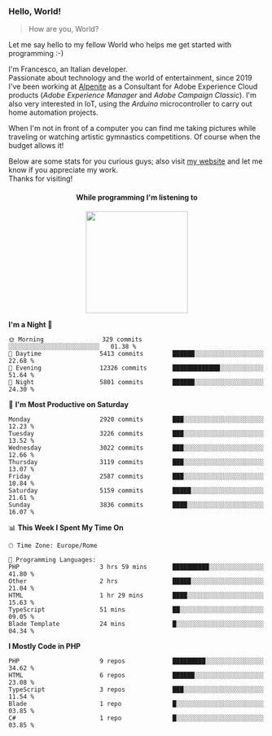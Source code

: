 ### Hello, World!

> How are you, World?

Let me say hello to my fellow World who helps me get started with programming :-)

I'm Francesco, an Italian developer.  
Passionate about technology and the world of entertainment, since 2019 I've been working at [Alpenite](https://www.alpenite.com) as a Consultant for Adobe Experience Cloud products (*Adobe Experience Manager* and *Adobe Campaign Classic*). I'm also very interested in IoT, using the *Arduino* microcontroller to carry out home automation projects.

When I'm not in front of a computer you can find me taking pictures while traveling or watching artistic gymnastics competitions. Of course when the budget allows it!

Below are some stats for you curious guys; also visit [my website](https://www.francescorega.eu) and let me know if you appreciate my work.  
Thanks for visiting!

<div align="center">
  <h4>While programming I'm listening to</h4>
  <a href="https://apps.francescorega.eu/now-playing/11147232609" target="_blank"><img src="https://apps.francescorega.eu/now-playing/11147232609" width="200"></a>
</div>

<!--START_SECTION:waka-->
**I'm a Night 🦉** 

```text
🌞 Morning                329 commits         ░░░░░░░░░░░░░░░░░░░░░░░░░   01.38 % 
🌆 Daytime                5413 commits        ██████░░░░░░░░░░░░░░░░░░░   22.68 % 
🌃 Evening                12326 commits       █████████████░░░░░░░░░░░░   51.64 % 
🌙 Night                  5801 commits        ██████░░░░░░░░░░░░░░░░░░░   24.30 % 
```
📅 **I'm Most Productive on Saturday** 

```text
Monday                   2920 commits        ███░░░░░░░░░░░░░░░░░░░░░░   12.23 % 
Tuesday                  3226 commits        ███░░░░░░░░░░░░░░░░░░░░░░   13.52 % 
Wednesday                3022 commits        ███░░░░░░░░░░░░░░░░░░░░░░   12.66 % 
Thursday                 3119 commits        ███░░░░░░░░░░░░░░░░░░░░░░   13.07 % 
Friday                   2587 commits        ███░░░░░░░░░░░░░░░░░░░░░░   10.84 % 
Saturday                 5159 commits        █████░░░░░░░░░░░░░░░░░░░░   21.61 % 
Sunday                   3836 commits        ████░░░░░░░░░░░░░░░░░░░░░   16.07 % 
```


📊 **This Week I Spent My Time On** 

```text
🕑︎ Time Zone: Europe/Rome

💬 Programming Languages: 
PHP                      3 hrs 59 mins       ██████████░░░░░░░░░░░░░░░   41.80 % 
Other                    2 hrs               █████░░░░░░░░░░░░░░░░░░░░   21.04 % 
HTML                     1 hr 29 mins        ████░░░░░░░░░░░░░░░░░░░░░   15.63 % 
TypeScript               51 mins             ██░░░░░░░░░░░░░░░░░░░░░░░   09.05 % 
Blade Template           24 mins             █░░░░░░░░░░░░░░░░░░░░░░░░   04.34 % 
```

**I Mostly Code in PHP** 

```text
PHP                      9 repos             █████████░░░░░░░░░░░░░░░░   34.62 % 
HTML                     6 repos             ██████░░░░░░░░░░░░░░░░░░░   23.08 % 
TypeScript               3 repos             ███░░░░░░░░░░░░░░░░░░░░░░   11.54 % 
Blade                    1 repo              █░░░░░░░░░░░░░░░░░░░░░░░░   03.85 % 
C#                       1 repo              █░░░░░░░░░░░░░░░░░░░░░░░░   03.85 % 
```




<!--END_SECTION:waka-->
